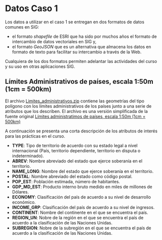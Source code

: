 # Datos Caso 1 

Los datos a utilizar en el caso 1 se entregan en dos formatos de datos comunes en SIG:
* el formato *shapefile* de ESRI que ha sido por muchos años el formato de intercambio de datos vectoriales en SIG y,
* el formato *GeoJSON* que es un alternativa que almacena los datos en formato de texto para facilitar su intercambio a través de la Web. 

Cualquiera de los dos formatos permiten adelantar las actividades del curso y su uso en otras aplicaciones SIG.

## Límites Administrativos de países, escala 1:50m (1cm = 500km)

El archivo [Limites_administrativos.zip](Limites_administrativos.zip) contiene las geometrías del tipo polígono con los límites administrativos de los países junto a una serie de atributos que los describen. El archivo es una versión simplificada de la fuente original [Límites administratimos de países, escala 1:50m (1cm = 500km)](https://www.naturalearthdata.com/http//www.naturalearthdata.com/download/50m/cultural/ne_50m_admin_0_countries.zip) 

A continuación se presenta una corta descripción de los atributos de interés para las prácticas en el curso.

* **TYPE**: Tipo de territorio de acuerdo con su estado legal a nivel internacional (País, territorio dependiente, territorio en disputa o indeterminado).
* **ABREV**: Nombre abreviado del estado que ejerce soberanía en el territorio.
* **NAME_LONG**: Nombre del estado que ejerce soberanía en el territorio.
* **POSTAL**: Nombre abreviado del estado como código postal.
* **POP_EST**: Población estimada, número de habitantes.
* **GDP_MD_EST**: Producto interno bruto medido en miles de millones de Dólares.
* **ECONOMY**: Clasificación del país de acuerdo a su nivel de desarrollo económico.
* **INCOME_GRP**: Clasificación del país de acuerdo a su nivel de ingresos.
* **CONTINENT**: Nombre del continente en el que se encuentra el país.
* **REGION_UN**: Nobre de la región en el que se encuentra el país de acuerdo a la clasificación de las Naciones Unidas.
* **SUBREGION**: Nobre de la subregión en el que se encuentra el país de acuerdo a la clasificación de las Naciones Unidas.

